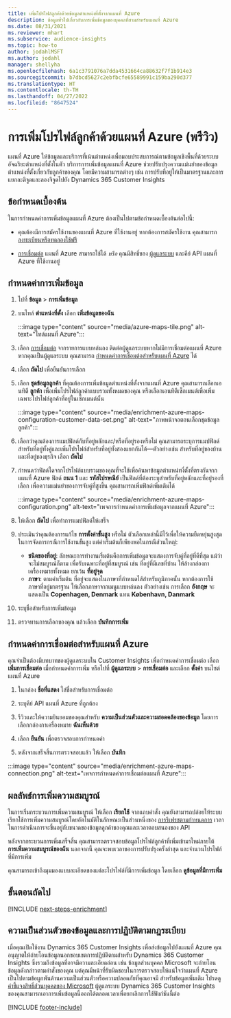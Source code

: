 ```yaml
---
title: เพิ่มโปรไฟล์ลูกค้าด้วยข้อมูลตำแหน่งที่ตั้งจากแผนที่ Azure
description: ข้อมูลทั่วไปเกี่ยวกับการเพิ่มข้อมูลของบุคคลที่สามสำหรับแผนที่ Azure
ms.date: 08/31/2021
ms.reviewer: mhart
ms.subservice: audience-insights
ms.topic: how-to
author: jodahlMSFT
ms.author: jodahl
manager: shellyha
ms.openlocfilehash: 6a1c3791076a7dda4531664ca88632f7f1b914e3
ms.sourcegitcommit: b7dbcd5627c2ebfbcfe65589991c159ba290d377
ms.translationtype: HT
ms.contentlocale: th-TH
ms.lasthandoff: 04/27/2022
ms.locfileid: "8647524"
---
```

# <a name="enrichment-of-customer-profiles-with-azure-maps-preview"></a>การเพิ่มโปรไฟล์ลูกค้าด้วยแผนที่ Azure (พรีวิว)

แผนที่ Azure ให้ข้อมูลและบริการที่เน้นตำแหน่งเพื่อมอบประสบการณ์ตามข้อมูลเชิงพื้นที่ด้วยระบบอัจฉริยะตำแหน่งที่ตั้งในตัว บริการการเพิ่มข้อมูลแผนที่ Azure ช่วยปรับปรุงความแม่นยำของข้อมูลตำแหน่งที่ตั้งเกี่ยวกับลูกค้าของคุณ โดยมีความสามารถต่างๆ เช่น การปรับที่อยู่ให้เป็นมาตรฐานและการแยกละติจูดและลองจิจูดไปยัง Dynamics 365 Customer Insights

## <a name="prerequisites"></a>ข้อกำหนดเบื้องต้น

ในการกำหนดค่าการเพิ่มข้อมูลแผนที่ Azure ต้องเป็นไปตามข้อกำหนดเบื้องต้นต่อไปนี้:

- คุณต้องมีการสมัครใช้งานของแผนที่ Azure ที่ใช้งานอยู่ หากต้องการสมัครใช้งาน คุณสามารถ [ลงทะเบียนหรือทดลองใช้ฟรี](https://azure.microsoft.com/services/azure-maps/)

- [การเชื่อมต่อ](connections.md) แผนที่ Azure สามารถใช้ได้ *หรือ* คุณมีสิทธิ์ของ [ผู้ดูแลระบบ](permissions.md#admin) และคีย์ API แผนที่ Azure ที่ใช้งานอยู่

## <a name="configure-the-enrichment"></a>กำหนดค่าการเพิ่มข้อมูล

1. ไปที่ **ข้อมูล** > **การเพิ่มข้อมูล** 

1. บนไทล์ **ตำแหน่งที่ตั้ง** เลือก **เพิ่มข้อมูลของฉัน**

   :::image type="content" source="media/azure-maps-tile.png" alt-text="ไทล์แผนที่ Azure":::

1. เลือก [การเชื่อมต่อ](connections.md) จากรายการแบบหล่นลง ติดต่อผู้ดูแลระบบหากไม่มีการเชื่อมต่อแผนที่ Azure หากคุณเป็นผู้ดูแลระบบ คุณสามารถ [กำหนดค่าการเชื่อมต่อสำหรับแผนที่ Azure](#configure-the-connection-for-azure-maps) ได้ 

1. เลือก **ถัดไป** เพื่อยืนยันการเลือก

1. เลือก **ชุดข้อมูลลูกค้า** ที่คุณต้องการเพิ่มข้อมูลตำแหน่งที่ตั้งจากแผนที่ Azure คุณสามารถเลือกเอนทิตี **ลูกค้า** เพื่อเพิ่มโปรไฟล์ลูกค้าแบบรวมทั้งหมดของคุณ หรือเลือกเอนทิตีเซ็กเมนต์เพื่อเพิ่มเฉพาะโปรไฟล์ลูกค้าที่อยู่ในเซ็กเมนต์นั้น

    :::image type="content" source="media/enrichment-azure-maps-configuration-customer-data-set.png" alt-text="ภาพหน้าจอตอนเลือกชุดข้อมูลลูกค้า":::

1. เลือกว่าคุณต้องการแมปฟิลด์กับที่อยู่หลักและ/หรือที่อยู่รองหรือไม่ คุณสามารถระบุการแมปฟิลด์สำหรับที่อยู่ทั้งคู่และเพิ่มโปรไฟล์สำหรับที่อยู่ทั้งสองแยกกันได้&mdash;ตัวอย่างเช่น สำหรับที่อยู่ของบ้านและที่อยู่ของธุรกิจ เลือก **ถัดไป**

1. กำหนดว่าฟิลด์ใดจากโปรไฟล์แบบรวมของคุณที่จะใช้เพื่อค้นหาข้อมูลตำแหน่ทงี่ตั้งที่ตรงกันจากแผนที่ Azure ฟิลด์ **ถนน 1** และ **รหัสไปรษณีย์** เป็นฟิลด์ที่ต้องระบุสำหรับที่อยู่หลักและที่อยู่รองที่เลือก เพื่อความแม่นยำของการจับคู่ที่สูงขึ้น คุณสามารถเพิ่มฟิลด์เพิ่มเติมได้

   :::image type="content" source="media/enrichment-azure-maps-configuration.png" alt-text="เพจการกำหนดค่าการเพิ่มข้อมูลจากแผนที่ Azure":::

1. ให้เลือก **ถัดไป** เพื่อทำการแมปฟิลด์ให้เสร็จ

1. ประเมินว่าคุณต้องการแก้ไข **การตั้งค่าขั้นสูง** หรือไม่ ตัวเลือกเหล่านี้มีไว้เพื่อให้ความยืดหยุ่นสูงสุดในการจัดการกรณีการใช้งานขั้นสูง แต่ค่าเริ่มต้นก็เพียงพอในกรณีส่วนใหญ่:
   - **ชนิดของที่อยู่**: ลักษณะการทำงานเริ่มต้นคือการเพิ่มข้อมูลจะแสดงการจับคู่ที่อยู่ที่ดีที่สุด แม้ว่าจะไม่สมบูรณ์ก็ตาม เพื่อรับเฉพาะที่อยู่ที่สมบูรณ์ เช่น ที่อยู่ที่มีเลขที่บ้าน ให้ล้างกล่องกาเครื่องหมายทั้งหมด ยกเว้น **ที่อยู่จุด** 
   - **ภาษา**: ตามค่าเริ่มต้น ที่อยู่จะแสดงในภาษาที่กำหนดไส้สำหรับภูมิภาคนั้น หากต้องการใช้ภาษาที่อยู่มาตรฐาน ให้เลือกภาษาจากเมนูแบบหล่นลง ตัวอย่างเช่น การเลือก **อังกฤษ** จะแสดงเป็น **Copenhagen, Denmark** แทน **København, Danmark**

1. ระบุชื่อสำหรับการเพิ่มข้อมูล

1. ตรวจทานการเลือกของคุณ แล้วเลือก **บันทึกการเพิ่ม**

## <a name="configure-the-connection-for-azure-maps"></a>กำหนดค่าการเชื่อมต่อสำหรับแผนที่ Azure

คุณจำเป็นต้องมีบทบาทของผู้ดูแลระบบใน Customer Insights เพื่อกำหนดค่าการเชื่อมต่อ เลือก **เพิ่มการเชื่อมต่อ** เมื่อกำหนดค่าการเพิ่ม หรือไปที่ **ผู้ดูแลระบบ** > **การเชื่อมต่อ** และเลือก **ตั้งค่า** บนไซต์แผนที่ Azure

1. ในกล่อง **ชื่อที่แสดง** ใส่ชื่อสำหรับการเชื่อมต่อ

1. ระบุคีย์ API แผนที่ Azure ที่ถูกต้อง

1. รีวิวและให้ความยินยอมของคุณสำหรับ **ความเป็นส่วนตัวและความสอดคล้องของข้อมูล** โดยการเลือกกล่องกาเครื่องหมาย **ฉันเห็นด้วย**

1. เลือก **ยืนยัน** เพื่อตรวจสอบการกำหนดค่า

1. หลังจากเสร็จสิ้นการตรวจสอบแล้ว ให้เลือก **บันทึก**

:::image type="content" source="media/enrichment-azure-maps-connection.png" alt-text="เพจการกำหนดค่าการเชื่อมต่อแผนที่ Azure":::

## <a name="enrichment-results"></a>ผลลัพธ์การเพิ่มความสมบูรณ์

ในการเริ่มกระบวนการเพิ่มความสมบูรณ์ ให้เลือก **เรียกใช้** จากแถบคำสั่ง คุณยังสามารถปล่อยให้ระบบเรียกใช้การเพิ่มความสมบูรณ์โดยอัตโนมัติในลักษณะเป็นส่วนหนึ่งของ [การรีเฟรชตามกำหนดการ](system.md#schedule-tab) เวลาในการดำเนินการจะขึ้นอยู่กับขนาดของข้อมูลลูกค้าของคุณและเวลาตอบสนองของ API

หลังจากกระบวนการเพิ่มเสร็จสิ้น คุณสามารถตรวจสอบข้อมูลโปรไฟล์ลูกค้าที่เพิ่มเข้ามาใหม่ภายใต้ **การเพิ่มความสมบูรณ์ของฉัน** นอกจากนี้ คุณจะพบเวลาของการปรับปรุงครั้งล่าสุด และจำนวนโปรไฟล์ที่มีการเพิ่ม

คุณสามารถเข้าถึงมุมมองแบบละเอียดของแต่ละโปรไฟล์ที่มีการเพิ่มข้อมูล โดยเลือก **ดูข้อมูลที่มีการเพิ่ม**

## <a name="next-steps"></a>ขั้นตอนถัดไป

[!INCLUDE [next-steps-enrichment](includes/next-steps-enrichment.md)]

## <a name="data-privacy-and-compliance"></a>ความเป็นส่วนตัวของข้อมูลและการปฏิบัติตามกฎระเบียบ

เมื่อคุณเปิดใช้งาน Dynamics 365 Customer Insights เพื่อส่งข้อมูลไปยังแผนที่ Azure คุณอนุญาตให้ถ่ายโอนข้อมูลนอกขอบเขตการปฏิบัติตามสำหรับ Dynamics 365 Customer Insights ซึ่งรวมถึงข้อมูลที่อาจมีความละเอียดอ่อน เช่น ข้อมูลส่วนบุคคล Microsoft จะถ่ายโอนข้อมูลดังกล่าวตามคำสั่งของคุณ แต่คุณมีหน้าที่รับผิดชอบในการตรวจสอบให้แน่ใจว่าแผนที่ Azure เป็นไปตามข้อผูกพันด้านความเป็นส่วนตัวหรือความปลอดภัยที่คุณอาจมี สำหรับข้อมูลเพิ่มเติม โปรดดู [คำชี้แจงสิทธิ์ส่วนบุคคลของ Microsoft](https://go.microsoft.com/fwlink/?linkid=396732)
ผู้ดูแลระบบ Dynamics 365 Customer Insights ของคุณสามารถเอาการเพิ่มข้อมูลนี้ออกได้ตลอดเวลาเพื่อยกเลิกการใช้ฟังก์ชันนี้ต่อ

[!INCLUDE [footer-include](includes/footer-banner.md)]
